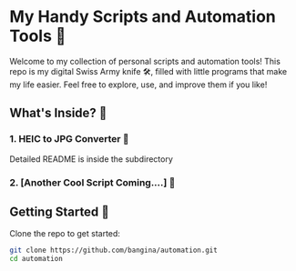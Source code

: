 # My Handy Scripts and Automation Tools 🚀

Welcome to my collection of personal scripts and automation tools! This repo is my digital Swiss Army knife 🛠️, filled with little programs that make my life easier. Feel free to explore, use, and improve them if you like!

## What's Inside? 🧐

### 1. HEIC to JPG Converter 📸
Detailed README is inside the subdirectory

### 2. [Another Cool Script Coming....] 🤖


## Getting Started 🏁

Clone the repo to get started:

```bash
git clone https://github.com/bangina/automation.git
cd automation
